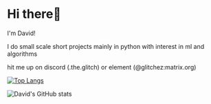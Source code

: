 # Hi there👋
I'm David!

I do small scale short projects mainly in python with interest in ml and algorithms

hit me up on discord (.the.glitch) or element (@glitchez:matrix.org)

[![Top Langs](https://github-readme-stats.vercel.app/api/top-langs/?username=Glitchez-1984&layout=donut)](https://github.com/anuraghazra/github-readme-stats)

![David's GitHub stats](https://github-readme-stats.vercel.app/api?username=Glitchez-1984&show_icons=true&theme=synthwave)
